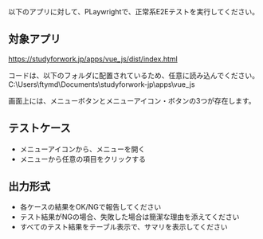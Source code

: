 以下のアプリに対して、PLaywrightで、正常系E2Eテストを実行してください。 

## 対象アプリ
https://studyforwork.jp/apps/vue_js/dist/index.html

コードは、以下のフォルダに配置されているため、任意に読み込んでください。
C:\Users\ftymd\Documents\studyforwork-jp\apps\vue_js

画面上には、メニューボタンとメニューアイコン・ボタンの3つが存在します。


## テストケース
- メニューアイコンから、メニューを開く
- メニューから任意の項目をクリックする


## 出力形式 
- 各ケースの結果をOK/NGで報告してください
- テスト結果がNGの場合、失敗した場合は簡潔な理由を添えてください
- すべてのテスト結果をテーブル表示で、サマリを表示してください
